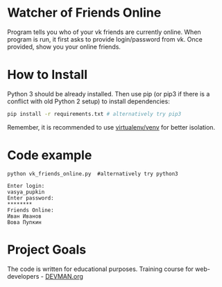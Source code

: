 # Watcher of Friends Online

Program tells you who of your vk friends are currently online. When program is run, it first asks
 to provide login/password from vk. Once provided, show you your online friends.

# How to Install

Python 3 should be already installed. Then use pip (or pip3 if there is a conflict with old Python 2 setup) to install dependencies:

```bash
pip install -r requirements.txt # alternatively try pip3
```

Remember, it is recommended to use [virtualenv/venv](https://devman.org/encyclopedia/pip/pip_virtualenv/) for better isolation.

# Code example
```
python vk_friends_online.py  #alternatively try python3

Enter login:
vasya_pupkin
Enter password:
********
Friends Online:
Иван Иванов
Вова Пупкин
```

# Project Goals

The code is written for educational purposes. Training course for web-developers - [DEVMAN.org](https://devman.org)
